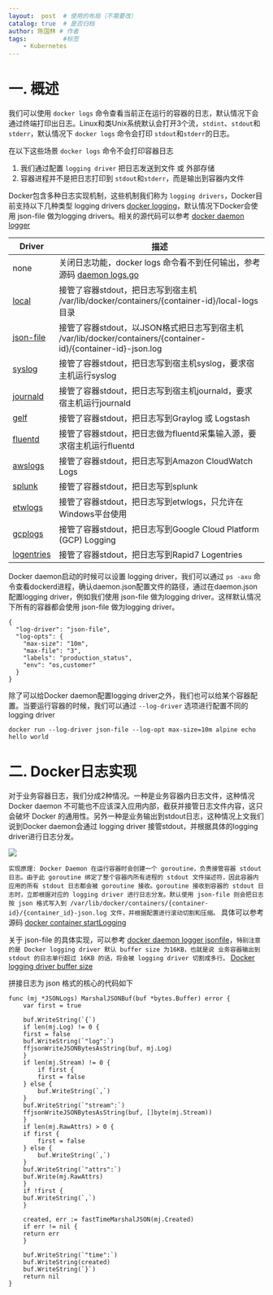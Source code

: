 ```yaml
---
layout:  post  # 使用的布局（不需要改）
catalog: true  # 是否归档
author: 陈国林 # 作者
tags:          #标签
    - Kubernetes
---
```


# 一. 概述
我们可以使用 `docker logs` 命令查看当前正在运行的容器的日志，默认情况下会通过终端打印出日志。Linux和类Unix系统默认会打开3个流，`stdint`、`stdout`和 `stderr`，默认情况下 `docker logs` 命令会打印 `stdout`和`stderr`的日志。

在以下这些场景 `docker logs` 命令不会打印容器日志

1. 我们通过配置 `logging driver` 把日志发送到文件 或 外部存储
2. 容器进程并不是把日志打印到 `stdout`和`stderr`，而是输出到容器内文件

Docker包含多种日志实现机制，这些机制我们称为 `logging drivers`，Docker目前支持以下几种类型 logging drivers [docker logging](https://docs.docker.com/config/containers/logging/configure/)，默认情况下Docker会使用 json-file 做为logging drivers。相关的源代码可以参考 [docker daemon logger](https://github.com/moby/moby/tree/master/daemon/logger)

| Driver     | 描述 |
| ---------- | --- |
| none       | 关闭日志功能，docker logs 命令看不到任何输出，参考源码 [daemon logs.go](https://github.com/moby/moby/blob/master/daemon/logs.go#L44) |
| [local](https://docs.docker.com/config/containers/logging/local/)      |  接管了容器stdout，把日志写到宿主机 /var/lib/docker/containers/{container-id}/local-logs 目录 |
| [json-file](https://docs.docker.com/config/containers/logging/json-file/)  |  接管了容器stdout，以JSON格式把日志写到宿主机 /var/lib/docker/containers/{container-id}/{container-id}-json.log |
| [syslog](https://docs.docker.com/config/containers/logging/syslog/)     | 接管了容器stdout，把日志写到宿主机syslog，要求宿主机运行syslog  |
| [journald](https://docs.docker.com/config/containers/logging/journald/)   |  接管了容器stdout，把日志写到宿主机journald，要求宿主机运行journald |
| [gelf](https://docs.docker.com/config/containers/logging/gelf/)       |  接管了容器stdout，把日志写到Graylog 或 Logstash |
| [fluentd](https://docs.docker.com/config/containers/logging/fluentd/)    |  接管了容器stdout，把日志做为fluentd采集输入源，要求宿主机运行fluentd|
| [awslogs](https://docs.docker.com/config/containers/logging/awslogs/)    |  接管了容器stdout，把日志写到Amazon CloudWatch Logs |
| [splunk](https://docs.docker.com/config/containers/logging/splunk/)     |  接管了容器stdout，把日志写到splunk |
| [etwlogs](https://docs.docker.com/config/containers/logging/etwlogs/)    |  接管了容器stdout，把日志写到etwlogs，只允许在Windows平台使用 |
| [gcplogs](https://docs.docker.com/config/containers/logging/gcplogs/)    |  接管了容器stdout，把日志写到Google Cloud Platform (GCP) Logging |
| [logentries](https://docs.docker.com/config/containers/logging/logentries/) |  接管了容器stdout，把日志写到Rapid7 Logentries |

Docker daemon启动的时候可以设置 logging driver，我们可以通过 `ps -axu` 命令查看dockerd进程，确认daemon.json配置文件的路径，通过在daemon.json配置logging driver，例如我们使用 json-file 做为logging driver。这样默认情况下所有的容器都会使用 json-file 做为logging driver。

```
{
  "log-driver": "json-file",
  "log-opts": {
    "max-size": "10m",
    "max-file": "3",
    "labels": "production_status",
    "env": "os,customer"
  }
}
```

除了可以给Docker daemon配置logging driver之外，我们也可以给某个容器配置。当要运行容器的时候，我们可以通过 `--log-driver` 选项进行配置不同的logging driver

```
docker run --log-driver json-file --log-opt max-size=10m alpine echo hello world
```

# 二. Docker日志实现
对于业务容器日志，我们分成2种情况。一种是业务容器内日志文件，这种情况Docker daemon 不可能也不应该深入应用内部，截获并接管日志文件内容，这只会破坏 Docker 的通用性。另外一种是业务输出到stdout日志，这种情况上文我们说到Docker daemon会通过 logging driver 接管stdout，并根据具体的logging driver进行日志分发。

![](https://github.com/chenguolin/chenguolin.github.io/blob/master/data/image/docker-logging-driver.png?raw=true)

`实现原理: Docker Daemon 在运行容器时会创建一个 goroutine，负责接管容器 stdout 日志。由于此 goroutine 绑定了整个容器内所有进程的 stdout 文件描述符，因此容器内应用的所有 stdout 日志都会被 goroutine 接收。goroutine 接收到容器的 stdout 日志时，立即根据对应的 logging driver 进行日志分发。默认使用 json-file 则会把日志按 json 格式写入到 /var/lib/docker/containers/{container-id}/{container_id}-json.log 文件，并根据配置进行滚动切割和压缩。` 具体可以参考源码 [docker container startLogging](https://github.com/moby/moby/blob/master/container/container.go#L609)

关于 json-file 的具体实现，可以参考 [docker daemon logger jsonfile](https://github.com/moby/moby/tree/master/daemon/logger/jsonfilelog)，`特别注意的是 Docker logging driver 默认 buffer size 为16KB，也就是说 业务容器输出到 stdout 的日志单行超过 16KB 的话，将会被 logging driver 切割成多行。` [Docker logging driver buffer size](https://github.com/moby/moby/blob/master/daemon/logger/copier.go#L21)

拼接日志为 json 格式的核心的代码如下
```
func (mj *JSONLogs) MarshalJSONBuf(buf *bytes.Buffer) error {
    var first = true

    buf.WriteString(`{`)
    if len(mj.Log) != 0 {
	first = false
	buf.WriteString(`"log":`)
	ffjsonWriteJSONBytesAsString(buf, mj.Log)
    }
    if len(mj.Stream) != 0 {
        if first {
	    first = false
	} else {
	    buf.WriteString(`,`)
	}
	buf.WriteString(`"stream":`)
	ffjsonWriteJSONBytesAsString(buf, []byte(mj.Stream))
    }
    if len(mj.RawAttrs) > 0 {
	if first {
	    first = false
	} else {
	    buf.WriteString(`,`)
	}
	buf.WriteString(`"attrs":`)
	buf.Write(mj.RawAttrs)
    }
    if !first {
	buf.WriteString(`,`)
    }

    created, err := fastTimeMarshalJSON(mj.Created)
    if err != nil {
	return err
    }

    buf.WriteString(`"time":`)
    buf.WriteString(created)
    buf.WriteString(`}`)
    return nil
}
```


